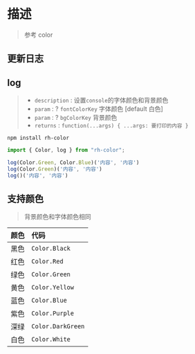 # 描述

> 参考 color
>

## 更新日志

<div class="exploded-line" />

## log

> - `description` : 设置`console`的字体颜色和背景颜色
> - `param` : ? `fontColorKey` 字体颜色 [default 白色]
> - `param` : ? `bgColorKey` 背景颜色
> - `returns` : `function(...args) { ...args: 要打印的内容 }`

```shell
npm install rh-color
```

```ts
import { Color, log } from "rh-color";

log(Color.Green, Color.Blue)('内容', '内容')
log(Color.Green)('内容', '内容')
log()('内容', '内容')
```

## 支持颜色

> 背景颜色和字体颜色相同

| 颜色 | 代码 |
|:----|:----|
| 黑色 |`Color.Black`
| 红色 |`Color.Red`
| 绿色 |`Color.Green`
| 黄色 |`Color.Yellow`
| 蓝色 |`Color.Blue`
| 紫色 |`Color.Purple`
| 深绿 |`Color.DarkGreen`
| 白色 |`Color.White`
